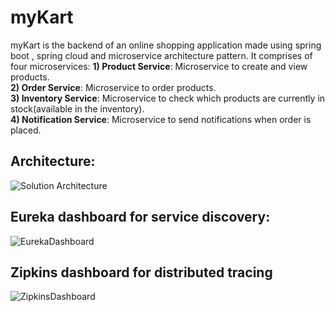 # myKart
myKart is the backend of an online shopping application made using spring boot , spring cloud and microservice architecture pattern. It comprises of four microservices:
**1) Product Service**: Microservice to create and view products.  
**2) Order Service**: Microservice to order products.  
**3) Inventory Service**: Microservice to check which products are currently in stock(available in the inventory).  
**4) Notification Service**: Microservice to send notifications when order is placed.  

## Architecture:

![Solution Architecture](https://user-images.githubusercontent.com/96473069/221600253-ca4888ca-357e-42a3-b07a-d95637671287.png)

## Eureka dashboard for service discovery:

![EurekaDashboard](https://user-images.githubusercontent.com/96473069/221604259-52c0828f-c558-4cd9-a1fb-240a7f3a3640.png)


## Zipkins dashboard for distributed tracing

![ZipkinsDashboard](https://user-images.githubusercontent.com/96473069/221604279-45e81f07-a8dc-47d3-8310-61002ae23ecb.png)
